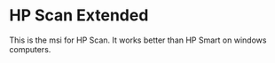 # HP Scan Extended

This is the msi for HP Scan. It works better than HP Smart on windows computers. 
